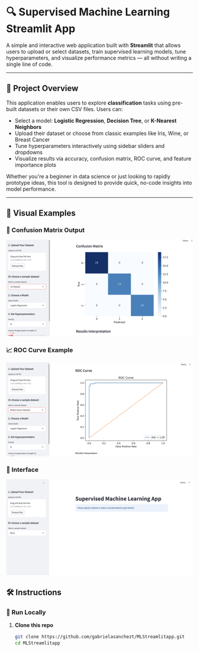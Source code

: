 # 🔍 Supervised Machine Learning Streamlit App

A simple and interactive web application built with **Streamlit** that allows users to upload or select datasets, train supervised learning models, tune hyperparameters, and visualize performance metrics — all without writing a single line of code.

---

## 🚀 Project Overview

This application enables users to explore **classification** tasks using pre-built datasets or their own CSV files. Users can:

- Select a model: **Logistic Regression**, **Decision Tree**, or **K-Nearest Neighbors**
- Upload their dataset or choose from classic examples like Iris, Wine, or Breast Cancer
- Tune hyperparameters interactively using sidebar sliders and dropdowns
- Visualize results via accuracy, confusion matrix, ROC curve, and feature importance plots

Whether you're a beginner in data science or just looking to rapidly prototype ideas, this tool is designed to provide quick, no-code insights into model performance.

---
## 📸 Visual Examples

### 🧪 Confusion Matrix Output
![Confusion Matrix](screenshots/confusion_matrix.png)

### 📈 ROC Curve Example
![ROC Curve](screenshots/roc_curve.png)

### 🌸 Interface
![Interface](screenshots/interface.png)


## 🛠️ Instructions

### 🔧 Run Locally

1. **Clone this repo**
   ```bash
   git clone https://github.com/gabrielasanchezt/MLStreamlitapp.git
   cd MLStreamlitapp
